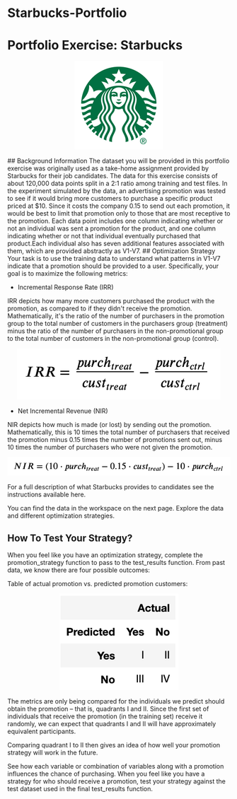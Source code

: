# Starbucks-Portfolio



# Portfolio Exercise: Starbucks
<p align="center">

  <img src="logo.png">

</p>
## Background Information
The dataset you will be provided in this portfolio exercise was originally used as a take-home assignment provided by Starbucks for their job candidates. The data for this exercise consists of about 120,000 data points split in a 2:1 ratio among training and test files. In the experiment simulated by the data, an advertising promotion was tested to see if it would bring more customers to purchase a specific product priced at $10. Since it costs the company 0.15 to send out each promotion, it would be best to limit that promotion only to those that are most receptive to the promotion. Each data point includes one column indicating whether or not an individual was sent a promotion for the product, and one column indicating whether or not that individual eventually purchased that product.Each individual also has seven additional features associated with them, which are provided abstractly as V1-V7.
## Optimization Strategy
Your task is to use the training data to understand what patterns in V1-V7 indicate that a promotion should be provided to a user. Specifically, your goal is to maximize the following metrics:

* Incremental Response Rate (IRR)

IRR depicts how many more customers purchased the product with the promotion, as compared to if they didn't receive the promotion. Mathematically, it's the ratio of the number of purchasers in the promotion group to the total number of customers in the purchasers group (treatment) minus the ratio of the number of purchasers in the non-promotional group to the total number of customers in the non-promotional group (control).
<p align="center">

  <img src="IRR.png">

</p>

* Net Incremental Revenue (NIR)

NIR depicts how much is made (or lost) by sending out the promotion. Mathematically, this is 10 times the total number of purchasers that received the promotion minus 0.15 times the number of promotions sent out, minus 10 times the number of purchasers who were not given the promotion.
<p align="center">

  <img src="NIR.png">

</p>

For a full description of what Starbucks provides to candidates see the instructions available here.

You can find the data in the workspace on the next page. Explore the data and different optimization strategies.

## How To Test Your Strategy?
When you feel like you have an optimization strategy, complete the promotion_strategy function to pass to the test_results function.
From past data, we know there are four possible outcomes:

Table of actual promotion vs. predicted promotion customers:
<p align="center">

  <img src="confusion_matrix.png">

</p>

The metrics are only being compared for the individuals we predict should obtain the promotion – that is, quadrants I and II. Since the first set of individuals that receive the promotion (in the training set) receive it randomly, we can expect that quadrants I and II will have approximately equivalent participants.

Comparing quadrant I to II then gives an idea of how well your promotion strategy will work in the future.

See how each variable or combination of variables along with a promotion influences the chance of purchasing. When you feel like you have a strategy for who should receive a promotion, test your strategy against the test dataset used in the final test_results function.

